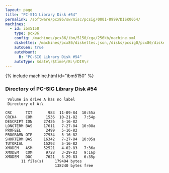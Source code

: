 ```yaml
---
layout: page
title: "PC-SIG Library Disk #54"
permalink: /software/pcx86/sw/misc/pcsig/0001-0999/DISK0054/
machines:
  - id: ibm5150
    type: pcx86
    config: /machines/pcx86/ibm/5150/cga/256kb/machine.xml
    diskettes: /machines/pcx86/diskettes.json,/disks/pcsig0/pcx86/diskettes.json
    autoGen: true
    autoMount:
      B: "PC-SIG Library Disk #54"
    autoType: $date\r$time\rB:\rDIR\r
---
```


{% include machine.html id="ibm5150" %}

### Directory of PC-SIG Library Disk #54

     Volume in drive A has no label
     Directory of A:\

    CRC      TXT       983  11-09-84  10:55a
    CRCK4    COM      1536  10-21-82   7:54p
    DESCRIPT ION     27426   5-16-82
    LONGTERM BAS     17611   7-27-84  10:08a
    PROFEEL           2499   5-16-82
    PROGRAMN OTE     27934   5-16-82
    SHORTERM BAS     16342   7-27-84  10:05a
    TUTORIAL         15293   5-16-82
    XMODEM   ASM     52521   4-02-83   7:36a
    XMODEM   COM      9728   3-29-83   9:16p
    XMODEM   DOC      7621   3-29-83   6:35p
           11 file(s)     179494 bytes
                          138240 bytes free

